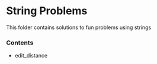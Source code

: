 # String Problems

This folder contains solutions to fun problems using strings

### Contents

- edit_distance
